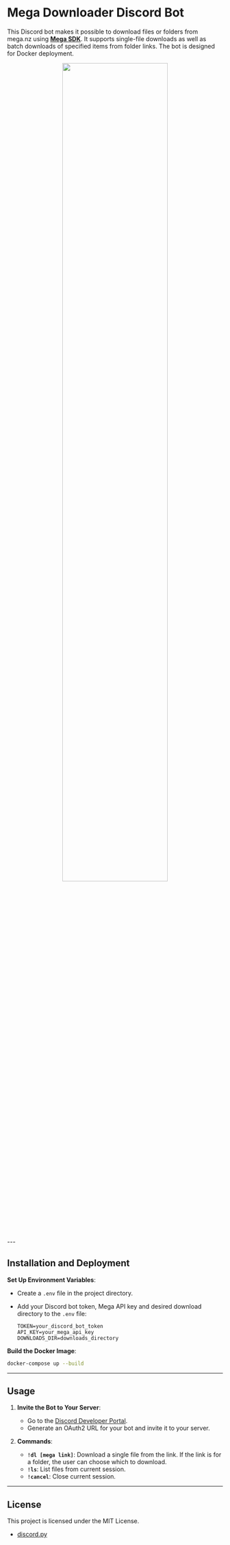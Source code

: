 # Mega Downloader Discord Bot

This Discord bot makes it possible to download files or folders from mega.nz using [**Mega SDK**](https://github.com/meganz/sdk). It supports single-file downloads as well as batch downloads of specified items from folder links. The bot is designed for Docker deployment.
<p align="center">
<img src="https://github.com/user-attachments/assets/9f72abf6-8c3b-4f6f-b38f-e1bfbf38550f" width="70%"/>
</p>
---

## Installation and Deployment

**Set Up Environment Variables**:
   - Create a `.env` file in the project directory.
   - Add your Discord bot token, Mega API key and desired download directory to the `.env` file:

     ```
     TOKEN=your_discord_bot_token
     API_KEY=your_mega_api_key
     DOWNLOADS_DIR=downloads_directory
     ```

**Build the Docker Image**:
   ```bash
   docker-compose up --build
   ```
---

## Usage

1. **Invite the Bot to Your Server**:
   - Go to the [Discord Developer Portal](https://discord.com/developers/applications).
   - Generate an OAuth2 URL for your bot and invite it to your server.

2. **Commands**:
   - **`!dl [mega link]`**: Download a single file from the link. If the link is for a folder, the user can choose which to download.
   - **`!ls`**: List files from current session.
   - **`!cancel`**: Close current session.

---

## License

This project is licensed under the MIT License. 
- [discord.py](https://discordpy.readthedocs.io/)
